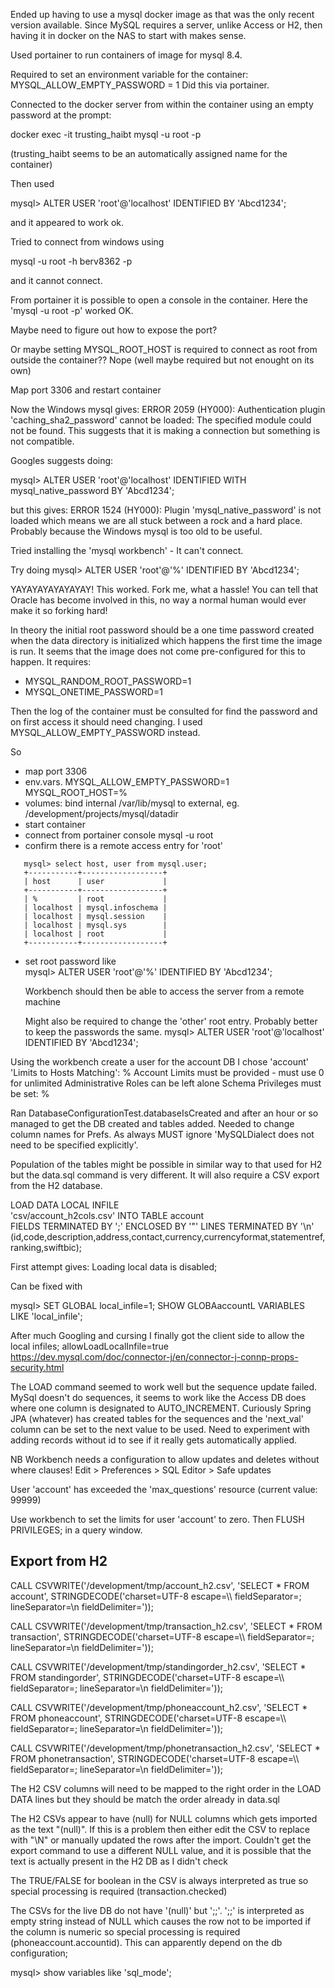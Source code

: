 Ended up having to use a mysql docker image as that was the only recent version available.
Since MySQL requires a server, unlike Access or H2, then having it in docker on the NAS to start with makes sense.

Used portainer to run containers of image for mysql 8.4.

Required to set an environment variable for the container: MYSQL_ALLOW_EMPTY_PASSWORD = 1
Did this via portainer.

Connected to the docker server from within the container using an empty password at the prompt:

docker exec -it trusting_haibt mysql -u root -p

(trusting_haibt seems to be an automatically assigned name for the container)

Then used

mysql> ALTER USER 'root'@'localhost' IDENTIFIED BY 'Abcd1234';

and it appeared to work ok.

Tried to connect from windows using 

mysql -u root -h berv8362 -p

and it cannot connect.


From portainer it is possible to open a console in the container. Here the 'mysql -u root -p' worked OK.

Maybe need to figure out how to expose the port?

Or maybe setting MYSQL_ROOT_HOST is required to connect as root from outside the container??
Nope (well maybe required but not enought on its own)

Map port 3306 and restart container

Now the Windows mysql gives: ERROR 2059 (HY000): Authentication plugin 'caching_sha2_password' cannot be loaded: The specified module could not be found.
This suggests that it is making a connection but something is not compatible.

Googles suggests doing:

mysql> ALTER USER 'root'@'localhost' IDENTIFIED WITH mysql_native_password BY 'Abcd1234';

but this gives: ERROR 1524 (HY000): Plugin 'mysql_native_password' is not loaded
which means we are all stuck between a rock and a hard place.
Probably because the Windows mysql is too old to be useful.

Tried installing the 'mysql workbench' - It can't connect. 

Try doing
mysql> ALTER USER 'root'@'%' IDENTIFIED BY 'Abcd1234';

YAYAYAYAYAYAYAY! This worked.
Fork me, what a hassle! You can tell that Oracle has become involved in this, no way a normal
human would ever make it so forking hard!

In theory the initial root password should be a one time password created when the data directory
is initialized which happens the first time the image is run. It seems that the image
does not come pre-configured for this to happen. It requires:

- MYSQL_RANDOM_ROOT_PASSWORD=1 
- MYSQL_ONETIME_PASSWORD=1

Then the log of the container must be consulted for find the password and on first access it should
need changing. I used MYSQL_ALLOW_EMPTY_PASSWORD instead.

So
 - map port 3306
 - env.vars. 
      MYSQL_ALLOW_EMPTY_PASSWORD=1
      MYSQL_ROOT_HOST=%
 - volumes: bind internal /var/lib/mysql to external, eg. /development/projects/mysql/datadir
 - start container  
 - connect from portainer console
   mysql -u root
 - confirm there is a remote access entry for 'root'

```
   mysql> select host, user from mysql.user;
   +-----------+------------------+
   | host      | user             |
   +-----------+------------------+
   | %         | root             |
   | localhost | mysql.infoschema |
   | localhost | mysql.session    |
   | localhost | mysql.sys        |
   | localhost | root             |
   +-----------+------------------+
```

 - set root password like    
   mysql> ALTER USER 'root'@'%' IDENTIFIED BY 'Abcd1234';  
   
   Workbench should then be able to access the server from a remote machine
   
   Might also be required to change the 'other' root entry. Probably better to keep the passwords the same.
   mysql> ALTER USER 'root'@'localhost' IDENTIFIED BY 'Abcd1234';

Using the workbench create a user for the account DB
   I chose 'account'
   'Limits to Hosts Matching': %
   Account Limits must be provided - must use 0 for unlimited
   Administrative Roles can be left alone
   Schema Privileges must be set: %
   
Ran DatabaseConfigurationTest.databaseIsCreated and after an hour or so managed to
get the DB created and tables added. Needed to change column names for Prefs.
As always MUST ignore 'MySQLDialect does not need to be specified explicitly'.

Population of the tables might be possible in similar way to that used for H2
but the data.sql command is very different. It will also require a CSV export from the H2 database.

LOAD DATA LOCAL INFILE  
'csv/account_h2cols.csv'
INTO TABLE account  
FIELDS TERMINATED BY ';' 
ENCLOSED BY '"'
LINES TERMINATED BY '\n'
(id,code,description,address,contact,currency,currencyformat,statementref,ranking,swiftbic);


First attempt gives: Loading local data is disabled;

Can be fixed with

mysql> SET GLOBAL local_infile=1;
SHOW GLOBAaccountL VARIABLES LIKE 'local_infile';

After much Googling and cursing I finally got the client side to allow the local infiles; allowLoadLocalInfile=true
https://dev.mysql.com/doc/connector-j/en/connector-j-connp-props-security.html

The LOAD command seemed to work well but the sequence update failed. MySql doesn't do sequences, it seems
to work like the Access DB does where one column is designated to AUTO_INCREMENT. Curiously Spring JPA (whatever)
has created tables for the sequences and the 'next_val' column can be set to the next value to be used.
Need to experiment with adding records without id to see if it really gets automatically applied.

NB Workbench needs a configuration to allow updates and deletes without where clauses! 
Edit > Preferences > SQL Editor > Safe updates

User 'account' has exceeded the 'max_questions' resource (current value: 99999)

Use workbench to set the limits for user 'account' to zero.
Then 
FLUSH PRIVILEGES;
in a query window.

## Export from H2
CALL CSVWRITE('/development/tmp/account_h2.csv', 
'SELECT * FROM account', 
STRINGDECODE('charset=UTF-8 escape=\\\\ fieldSeparator=; lineSeparator=\n fieldDelimiter='));

CALL CSVWRITE('/development/tmp/transaction_h2.csv', 
'SELECT * FROM transaction', 
STRINGDECODE('charset=UTF-8 escape=\\\\ fieldSeparator=; lineSeparator=\n fieldDelimiter='));

CALL CSVWRITE('/development/tmp/standingorder_h2.csv', 
'SELECT * FROM standingorder', 
STRINGDECODE('charset=UTF-8 escape=\\\\ fieldSeparator=; lineSeparator=\n fieldDelimiter='));

CALL CSVWRITE('/development/tmp/phoneaccount_h2.csv', 
'SELECT * FROM phoneaccount', 
STRINGDECODE('charset=UTF-8 escape=\\\\ fieldSeparator=; lineSeparator=\n fieldDelimiter='));

CALL CSVWRITE('/development/tmp/phonetransaction_h2.csv', 
'SELECT * FROM phonetransaction', 
STRINGDECODE('charset=UTF-8 escape=\\\\ fieldSeparator=; lineSeparator=\n fieldDelimiter='));

The H2 CSV columns will need to be mapped to the right order in the LOAD DATA lines but they should be
match the order already in data.sql

The H2 CSVs appear to have (null) for NULL columns which gets imported as the text "(null)". If this
is a problem then either edit the CSV to replace with "\N" or manually updated the rows after the import.
Couldn't get the export command to use a different NULL value, and it is possible that the text is actually
present in the H2 DB as I didn't check

The TRUE/FALSE for boolean in the CSV is always interpreted as true so special processing is required (transaction.checked)

The CSVs for the live DB do not have '(null)' but ';;'. ';;' is interpreted as empty string instead of NULL
which causes the row not to be imported if the column is numeric so special processing is required (phoneaccount.accountid). This can apparently depend on the db configuration; 

mysql> show variables like 'sql_mode';

